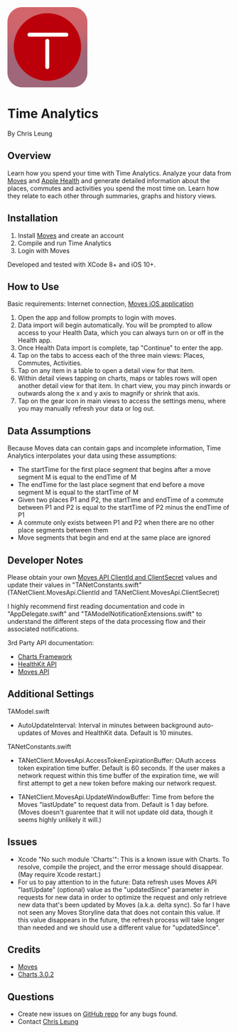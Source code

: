 ![Time Analytics Logo](/Time%20Analytics/Assets.xcassets/AppIcon.appiconset/Icon-60@3x.png?raw=true "Time Analytics Logo")

Time Analytics
==============

By Chris Leung

Overview
--------
Learn how you spend your time with Time Analytics. Analyze your data from [Moves](https://moves-app.com/) and [Apple Health](https://www.apple.com/ios/health/) and generate detailed information about the places, commutes and activities you spend the most time on. Learn how they relate to each other through summaries, graphs and history views.

Installation
------------
1. Install [Moves](https://moves-app.com/) and create an account
2. Compile and run Time Analytics
3. Login with Moves

Developed and tested with XCode 8+ and iOS 10+.

How to Use
----------
Basic requirements: Internet connection, [Moves iOS application](https://moves-app.com/)

1. Open the app and follow prompts to login with moves.
2. Data import will begin automatically. You will be prompted to allow access to your Health Data, which you can always turn on or off in the Health app.
3. Once Health Data import is complete, tap "Continue" to enter the app.
4. Tap on the tabs to access each of the three main views: Places, Commutes, Activities.
5. Tap on any item in a table to open a detail view for that item.
6. Within detail views tapping on charts, maps or tables rows will open another detail view for that item. In chart view, you may pinch inwards or outwards along the x and y axis to magnify or shrink that axis.
7. Tap on the gear icon in main views to access the settings menu, where you may manually refresh your data or log out.

Data Assumptions
----------------
Because Moves data can contain gaps and incomplete information, Time Analytics interpolates your data using these assumptions:

* The startTime for the first place segment that begins after a move segment M is equal to the endTime of M
* The endTime for the last place segment that end before a move segment M is equal to the startTime of M
* Given two places P1 and P2, the startTime and endTime of a commute between P1 and P2 is equal to the startTime of P2 minus the endTime of P1
* A commute only exists between P1 and P2 when there are no other place segments between them
* Move segments that begin and end at the same place are ignored

Developer Notes
---------------
Please obtain your own [Moves API ClientId and ClientSecret](https://dev.moves-app.com/apps) values and update their values in "TANetConstants.swift" (TANetClient.MovesApi.ClientId and TANetClient.MovesApi.ClientSecret)

I highly recommend first reading documentation and code in "AppDelegate.swift" and "TAModelNotificationExtensions.swift" to understand the different steps of the data processing flow and their associated notifications.

3rd Party API documentation:

* [Charts Framework](https://github.com/danielgindi/Charts)
* [HealthKit API](https://developer.apple.com/reference/healthkit)
* [Moves API](https://dev.moves-app.com/docs/api)

Additional Settings
-------------------

TAModel.swift

* AutoUpdateInterval: Interval in minutes between background auto-updates of Moves and HealthKit data. Default is 10 minutes.

TANetConstants.swift

* TANetClient.MovesApi.AccessTokenExpirationBuffer: OAuth access token expiration time buffer. Default is 60 seconds. If the user makes a network request within this time buffer of the expiration time, we will first attempt to get a new token before making our network request.

* TANetClient.MovesApi.UpdateWindowBuffer: Time from before the Moves "lastUpdate" to request data from. Default is 1 day before. (Moves doesn't guarentee that it will not update old data, though it seems highly unlikely it will.)

Issues
------
* Xcode "No such module 'Charts'": This is a known issue with Charts. To resolve, compile the project, and the error message should disappear. (May require Xcode restart.)
* For us to pay attention to in the future: Data refresh uses Moves API "lastUpdate" (optional) value as the "updatedSince" parameter in requests for new data in order to optimize the request and only retrieve new data that's been updated by Moves (a.k.a. delta sync). So far I have not seen any Moves Storyline data that does not contain this value. If this value disappears in the future, the refresh process will take longer than needed and we should use a different value for "updatedSince".

Credits
------
* [Moves](https://moves-app.com/)
* [Charts 3.0.2](https://github.com/danielgindi/Charts)

Questions
---------
* Create new issues on [GitHub repo](https://github.com/chrislzm/TimeAnalytics/issues) for any bugs found.
* Contact [Chris Leung](https://github.com/chrislzm)

